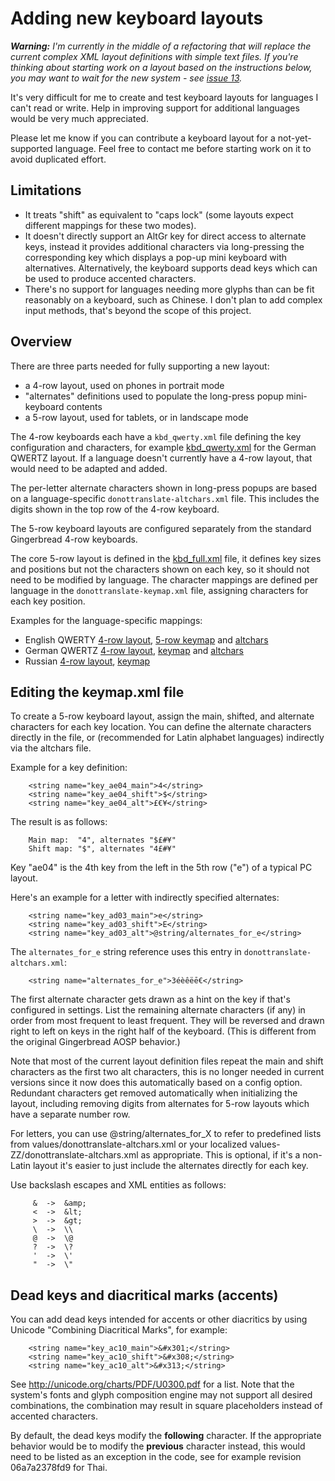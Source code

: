 # Adding new keyboard layouts #

_**Warning:** I'm currently in the middle of a refactoring that will replace the current complex XML layout definitions with simple text files. If you're thinking about starting work on a layout based on the instructions below, you may want to wait for the new system - see [issue 13](https://github.com/klausw/hackerskeyboard/issues/13)._

It's very difficult for me to create and test keyboard layouts for languages I can't read or write. Help in improving support for additional languages would be very much appreciated.

Please let me know if you can contribute a keyboard layout for a not-yet-supported language. Feel free to contact me before starting work on it to avoid duplicated effort.



## Limitations ##

  * It treats "shift" as equivalent to "caps lock" (some layouts expect different mappings for these two modes).
  * It doesn't directly support an AltGr key for direct access to alternate keys, instead it provides additional characters via long-pressing the corresponding key which displays a pop-up mini keyboard with alternatives. Alternatively, the keyboard supports dead keys which can be used to produce accented characters.
  * There's no support for languages needing more glyphs than can be fit reasonably on a keyboard, such as Chinese. I don't plan to add complex input methods, that's beyond the scope of this project.

## Overview ##

There are three parts needed for fully supporting a new layout:
  * a 4-row layout, used on phones in portrait mode
  * "alternates" definitions used to populate the long-press popup mini-keyboard contents
  * a 5-row layout, used for tablets, or in landscape mode

The 4-row keyboards each have a `kbd_qwerty.xml` file defining the key configuration and characters, for example [kbd\_qwerty.xml](https://github.com/mirabilos/KBDmir2U.apk/blob/master/java/res/xml-de/kbd_qwerty.xml) for the German QWERTZ layout. If a language doesn't currently have a 4-row layout, that would need to be adapted and added.

The per-letter alternate characters shown in long-press popups are based on a language-specific `donottranslate-altchars.xml` file. This includes the digits shown in the top row of the 4-row keyboard.

The 5-row keyboard layouts are configured separately from the standard Gingerbread 4-row keyboards.

The core 5-row layout is defined in the [kbd\_full.xml](https://github.com/mirabilos/KBDmir2U.apk/blob/master/java/res/xml/kbd_full.xml) file, it defines key sizes and positions but not the characters shown on each key, so it should not need to be modified by language. The character mappings are defined per language in the `donottranslate-keymap.xml` file, assigning characters for each key position.

Examples for the language-specific mappings:
  * English QWERTY [4-row layout](https://github.com/mirabilos/KBDmir2U.apk/blob/master/java/res/xml/kbd_qwerty.xml), [5-row keymap](https://github.com/mirabilos/KBDmir2U.apk/blob/master/java/res/values/donottranslate-keymap.xml) and [altchars](https://github.com/mirabilos/KBDmir2U.apk/blob/master/java/res/values/donottranslate-altchars.xml)
  * German QWERTZ [4-row layout](https://github.com/mirabilos/KBDmir2U.apk/blob/master/java/res/xml-de/kbd_qwerty.xml), [keymap](https://github.com/mirabilos/KBDmir2U.apk/blob/master/java/res/values-de/donottranslate-keymap.xml) and [altchars](https://github.com/mirabilos/KBDmir2U.apk/blob/master/java/res/values-de/donottranslate-altchars.xml)
  * Russian [4-row layout](https://github.com/mirabilos/KBDmir2U.apk/blob/master/java/res/xml-ru/kbd_qwerty.xml), [keymap](https://github.com/mirabilos/KBDmir2U.apk/blob/master/java/res/values-ru/donottranslate-keymap.xml)

## Editing the keymap.xml file ##

To create a 5-row keyboard layout, assign the main, shifted, and alternate characters for each key location. You can define the alternate characters directly in the file, or (recommended for Latin alphabet languages) indirectly via the altchars file.

Example for a key definition:
```
    <string name="key_ae04_main">4</string>
    <string name="key_ae04_shift">$</string>
    <string name="key_ae04_alt">£€¥</string>
```

The result is as follows:
```
    Main map:  "4", alternates "$£#¥"
    Shift map: "$", alternates "4£#¥"
```

Key "ae04" is the 4th key from the left in the 5th row ("e") of a typical PC layout.

Here's an example for a letter with indirectly specified alternates:

```
    <string name="key_ad03_main">e</string>
    <string name="key_ad03_shift">E</string>
    <string name="key_ad03_alt">@string/alternates_for_e</string>
```

The `alternates_for_e` string reference uses this entry in `donottranslate-altchars.xml`:
```
    <string name="alternates_for_e">3éèêëē€</string>
```

The first alternate character gets drawn as a hint on the key if that's configured in settings. List the remaining alternate characters (if any) in order from most frequent to least frequent. They will be reversed and drawn right to left on keys in the right half of the keyboard. (This is different from the original Gingerbread AOSP behavior.)

Note that most of the current layout definition files repeat the main and shift characters as the first two alt characters, this is no longer needed in current versions since it now does this automatically based on a config option. Redundant characters get removed automatically when initializing the layout, including removing digits from alternates for 5-row layouts which have a separate number row.

For letters, you can use @string/alternates\_for\_X to refer to predefined lists from values/donottranslate-altchars.xml or your localized values-ZZ/donottranslate-altchars.xml as appropriate. This is optional, if it's a non-Latin layout it's easier to just include the alternates directly for each key.

Use backslash escapes and XML entities as follows:
```
     &  ->  &amp;
     <  ->  &lt;
     >  ->  &gt;
     \  ->  \\
     @  ->  \@
     ?  ->  \?
     '  ->  \'
     "  ->  \"
```

## Dead keys and diacritical marks (accents) ##

You can add dead keys intended for accents or other diacritics by using Unicode "Combining Diacritical Marks", for example:

```
    <string name="key_ac10_main">&#x301;</string>
    <string name="key_ac10_shift">&#x308;</string>
    <string name="key_ac10_alt">&#x313;</string>
```

See http://unicode.org/charts/PDF/U0300.pdf for a list. Note that the system's fonts and glyph composition engine may not support all desired combinations, the combination may result in square placeholders instead of accented characters.

By default, the dead keys modify the **following** character. If the appropriate behavior would be to modify the **previous** character instead, this would need to be listed as an exception in the code, see for example revision 06a7a2378fd9 for Thai.